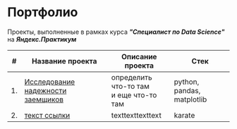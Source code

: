 # Портфолио  
  

Проекты, выполненные в рамках курса ***"Специалист по Data Science"*** на ***Яндекс.Практикум***  
  
  
|#  |Название проекта    |Описание проекта              |Стек
|---|--------------------|------------------------------|--------------------
|1.|[Исследование надежности заемщиков](https://github.com/kormeg/portfolio/tree/main/borrowers_reliability)|определить <br/>что-то там<br/>и еще что-то там|python, pandas, matplotlib
|2.|[текст ссылки](https://github.com/kormeg/portfolio/tree/main/borrowers_reliability)| texttexttexttext|karate